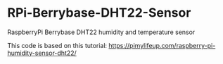 # RPi-Berrybase-DHT22-Sensor
RaspberryPi Berrybase DHT22 humidity and temperature sensor

This code is based on this tutorial: https://pimylifeup.com/raspberry-pi-humidity-sensor-dht22/
